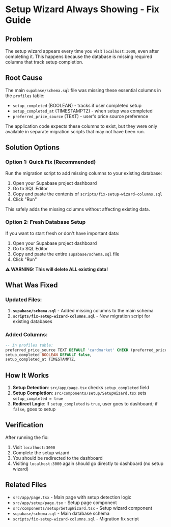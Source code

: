 # Setup Wizard Always Showing - Fix Guide

## Problem
The setup wizard appears every time you visit `localhost:3000`, even after completing it. This happens because the database is missing required columns that track setup completion.

## Root Cause
The main `supabase/schema.sql` file was missing these essential columns in the `profiles` table:
- `setup_completed` (BOOLEAN) - tracks if user completed setup
- `setup_completed_at` (TIMESTAMPTZ) - when setup was completed  
- `preferred_price_source` (TEXT) - user's price source preference

The application code expects these columns to exist, but they were only available in separate migration scripts that may not have been run.

## Solution Options

### Option 1: Quick Fix (Recommended)
Run the migration script to add missing columns to your existing database:

1. Open your Supabase project dashboard
2. Go to SQL Editor
3. Copy and paste the contents of `scripts/fix-setup-wizard-columns.sql`
4. Click "Run"

This safely adds the missing columns without affecting existing data.

### Option 2: Fresh Database Setup
If you want to start fresh or don't have important data:

1. Open your Supabase project dashboard
2. Go to SQL Editor  
3. Copy and paste the entire `supabase/schema.sql` file
4. Click "Run"

**⚠️ WARNING: This will delete ALL existing data!**

## What Was Fixed

### Updated Files:
1. **`supabase/schema.sql`** - Added missing columns to the main schema
2. **`scripts/fix-setup-wizard-columns.sql`** - New migration script for existing databases

### Added Columns:
```sql
-- In profiles table:
preferred_price_source TEXT DEFAULT 'cardmarket' CHECK (preferred_price_source IN ('cardmarket', 'tcgplayer')),
setup_completed BOOLEAN DEFAULT false,
setup_completed_at TIMESTAMPTZ,
```

## How It Works

1. **Setup Detection**: `src/app/page.tsx` checks `setup_completed` field
2. **Setup Completion**: `src/components/setup/SetupWizard.tsx` sets `setup_completed = true`
3. **Redirect Logic**: If `setup_completed` is `true`, user goes to dashboard; if `false`, goes to setup

## Verification

After running the fix:

1. Visit `localhost:3000`
2. Complete the setup wizard
3. You should be redirected to the dashboard
4. Visiting `localhost:3000` again should go directly to dashboard (no setup wizard)

## Related Files

- `src/app/page.tsx` - Main page with setup detection logic
- `src/app/setup/page.tsx` - Setup page component
- `src/components/setup/SetupWizard.tsx` - Setup wizard component
- `supabase/schema.sql` - Main database schema
- `scripts/fix-setup-wizard-columns.sql` - Migration fix script